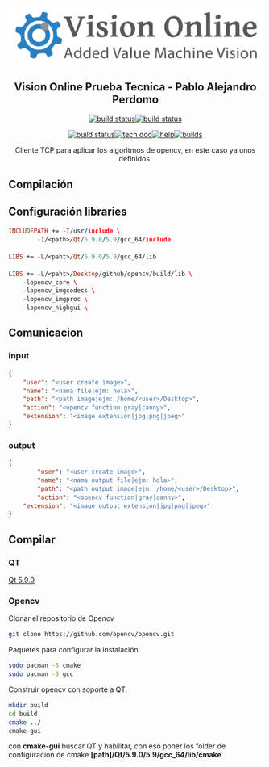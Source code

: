 ![](https://github.com/Perdomo193/webservice_front/blob/main/static/img/logo_vo.png)

<h2 align="center">Vision Online Prueba Tecnica - Pablo Alejandro Perdomo</h2>

<p align="center"><a href="#"><img src="https://opencv-python-tutroals.readthedocs.io/en/latest/_static/opencv-logo-white.png" width="50px" alt="build status"></img></a><a href="#"><img src="https://upload.wikimedia.org/wikipedia/commons/0/0b/Qt_logo_2016.svg" width="50px" alt="build status"></img></a></p>

<p align="center"><a href="#"><img src="http://runbot.odoo.com/runbot/badge/flat/1/master.svg" alt="build status"></img></a><a href="#"><img src="http://img.shields.io/badge/master-docs-875A7B.svg?style=flat&colorA=8F8F8F" alt="tech doc"></img></a><a href="#"><img src="http://img.shields.io/badge/master-help-875A7B.svg?style=flat&colorA=8F8F8F" alt="help"></img></a><a href="#"><img src="http://img.shields.io/badge/master-nightly-875A7B.svg?style=flat&colorA=8F8F8F" alt="builds"></img></a></p> 

<p align="center">
Cliente TCP para aplicar los algoritmos de opencv, en este caso ya unos definidos. 
</p>

## Compilación
## Configuración libraries
```pro
INCLUDEPATH += -I/usr/include \
        -I/<path>/Qt/5.9.0/5.9/gcc_64/include

LIBS += -L/<paht>/Qt/5.9.0/5.9/gcc_64/lib

LIBS += -L/<paht>/Desktop/github/opencv/build/lib \
    -lopencv_core \        
    -lopencv_imgcodecs \
    -lopencv_imgproc \
    -lopencv_highgui \
``` 
## Comunicacion
### input
```json
{
	"user": "<user create image>",
	"name": "<nama file|ejm: hola>",
	"path": "<path image|ejm: /home/<user>/Desktop>",
	"action": "<opencv function|gray|canny>",
	"extension": "<image extension|jpg|png|jpeg>"
}
``` 
### output
```json
{
        "user": "<user create image>",
        "name": "<nama output file|ejm: hola>",
        "path": "<path output image|ejm: /home/<user>/Desktop>",
        "action": "<opencv function|gray|canny>",
	"extension": "<image output extension|jpg|png|jpeg>"
}
``` 
## Compilar
### QT
[Qt 5.9.0](https://download.qt.io/archive/qt/5.9/5.9.0/qt-opensource-linux-x64-5.9.0.run)

### Opencv
Clonar el repositorio de Opencv
```bash
git clone https://github.com/opencv/opencv.git
```
Paquetes para configurar la instalación.
```bash
sudo pacman -S cmake
sudo pacman -S gcc
```   
Construir opencv con soporte a QT.
```bash
mkdir build
cd build
cmake ../
cmake-gui
```
con **cmake-gui** buscar QT y habilitar, con eso poner los folder de configuracion de cmake **[path]/Qt/5.9.0/5.9/gcc_64/lib/cmake**
